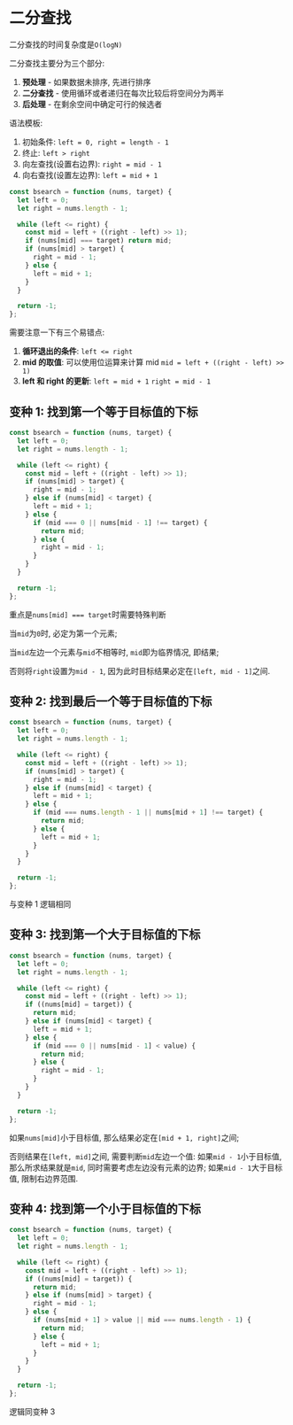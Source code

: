 # 二分查找

二分查找的时间复杂度是`O(logN)`

二分查找主要分为三个部分:

1. **预处理** - 如果数据未排序, 先进行排序
2. **二分查找** - 使用循环或者递归在每次比较后将空间分为两半
3. **后处理** - 在剩余空间中确定可行的候选者

语法模板:

1. 初始条件: `left = 0, right = length - 1`
2. 终止: `left > right`
3. 向左查找(设置右边界): `right = mid - 1`
4. 向右查找(设置左边界): `left = mid + 1`

```js
const bsearch = function (nums, target) {
  let left = 0;
  let right = nums.length - 1;

  while (left <= right) {
    const mid = left + ((right - left) >> 1);
    if (nums[mid] === target) return mid;
    if (nums[mid] > target) {
      right = mid - 1;
    } else {
      left = mid + 1;
    }
  }

  return -1;
};
```

需要注意一下有三个易错点:

1. **循环退出的条件**: `left <= right`
2. **mid 的取值**: 可以使用位运算来计算 mid `mid = left + ((right - left) >> 1)`
3. **left 和 right 的更新**: `left = mid + 1` `right = mid - 1`

## 变种 1: 找到第一个等于目标值的下标

```js
const bsearch = function (nums, target) {
  let left = 0;
  let right = nums.length - 1;

  while (left <= right) {
    const mid = left + ((right - left) >> 1);
    if (nums[mid] > target) {
      right = mid - 1;
    } else if (nums[mid] < target) {
      left = mid + 1;
    } else {
      if (mid === 0 || nums[mid - 1] !== target) {
        return mid;
      } else {
        right = mid - 1;
      }
    }
  }

  return -1;
};
```

重点是`nums[mid] === target`时需要特殊判断

当`mid`为`0`时, 必定为第一个元素;

当`mid`左边一个元素与`mid`不相等时, `mid`即为临界情况, 即结果;

否则将`right`设置为`mid - 1`, 因为此时目标结果必定在`[left, mid - 1]`之间.

## 变种 2: 找到最后一个等于目标值的下标

```js
const bsearch = function (nums, target) {
  let left = 0;
  let right = nums.length - 1;

  while (left <= right) {
    const mid = left + ((right - left) >> 1);
    if (nums[mid] > target) {
      right = mid - 1;
    } else if (nums[mid] < target) {
      left = mid + 1;
    } else {
      if (mid === nums.length - 1 || nums[mid + 1] !== target) {
        return mid;
      } else {
        left = mid + 1;
      }
    }
  }

  return -1;
};
```

与变种 1 逻辑相同

## 变种 3: 找到第一个大于目标值的下标

```js
const bsearch = function (nums, target) {
  let left = 0;
  let right = nums.length - 1;

  while (left <= right) {
    const mid = left + ((right - left) >> 1);
    if ((nums[mid] = target)) {
      return mid;
    } else if (nums[mid] < target) {
      left = mid + 1;
    } else {
      if (mid === 0 || nums[mid - 1] < value) {
        return mid;
      } else {
        right = mid - 1;
      }
    }
  }

  return -1;
};
```

如果`nums[mid]`小于目标值, 那么结果必定在`[mid + 1, right]`之间;

否则结果在`[left, mid]`之间, 需要判断`mid`左边一个值: 如果`mid - 1`小于目标值, 那么所求结果就是`mid`, 同时需要考虑左边没有元素的边界; 如果`mid - 1`大于目标值, 限制右边界范围.

## 变种 4: 找到第一个小于目标值的下标

```js
const bsearch = function (nums, target) {
  let left = 0;
  let right = nums.length - 1;

  while (left <= right) {
    const mid = left + ((right - left) >> 1);
    if ((nums[mid] = target)) {
      return mid;
    } else if (nums[mid] > target) {
      right = mid - 1;
    } else {
      if (nums[mid + 1] > value || mid === nums.length - 1) {
        return mid;
      } else {
        left = mid + 1;
      }
    }
  }

  return -1;
};
```

逻辑同变种 3
